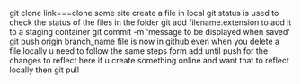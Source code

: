 git clone link===clone some site
create a file in local 
git status is used to check the status of the files in the folder
git add filename.extension to add it to a staging container
git commit -m 'message to be displayed when saved'
git push origin branch_name 
file is now in github
even when you delete a file locally u need to follow the same steps form add until push for the changes to reflect here
if u create something online and want that to reflect locally then
git pull
